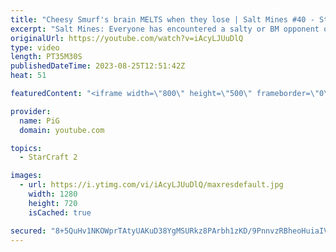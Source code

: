 ```yaml
---
title: "Cheesy Smurf's brain MELTS when they lose | Salt Mines #40 - StarCraft 2"
excerpt: "Salt Mines: Everyone has encountered a salty or BM opponent on the StarCraft ladder before.  Send in your funniest, saltiest replays to RateMyStarCraft@gmail.com with “Salt Mines” in the title + in the body of the email add your IGN & Rank & Why you think your opponent got salty.   Binge the Salt Mines"
originalUrl: https://youtube.com/watch?v=iAcyLJUuDlQ
type: video
length: PT35M30S
publishedDateTime: 2023-08-25T12:51:42Z
heat: 51

featuredContent: "<iframe width=\"800\" height=\"500\" frameborder=\"0\" src=\"https://www.youtube.com/embed/iAcyLJUuDlQ\" allow=\"accelerometer; autoplay; encrypted-media; gyroscope; picture-in-picture\" allowfullscreen></iframe>"

provider:
  name: PiG
  domain: youtube.com

topics:
  - StarCraft 2

images:
  - url: https://i.ytimg.com/vi/iAcyLJUuDlQ/maxresdefault.jpg
    width: 1280
    height: 720
    isCached: true

secured: "8+5QuHv1NKOWprTAtyUAKuD38YgMSURkz8PArbh1zKD/9PnnvzRBheoHuiaIVfXBY0x6GEpvWMkY0zLaYFQbU6FZhLtnsho9pkM4oZTMbF7DOxqK+a3itOxUWG/lMJeSVxlScoQ0f7DGWRi4MyxVv24IP7Uv0YFlS6izBgIN6zZXBZMe3Ubg8Ji6LU6aMUbehdPH5KPBiADUh+oy84daCgZ4akD054mv+iOmPnH/HuyytLg6fHvSYtmBgm07O4yeTFyZuTSGqRQVERRQmXTqCDbgS+DtuDTM1vKwWB73juXuwA63mYp1E26SbqGT57fzdwnoPHoMaPX2OQ+LobJaX+I2VAWUhlUk1Lg8juQHlh+LJXasLnr8Bq2fq6vfmG3XnuBIP0cM5MTvezNlnKvoltF1gc1aBC0jQqbWr0wlwRk=;GHZ6zoJPutwGAYIlu75RmA=="
---
```


